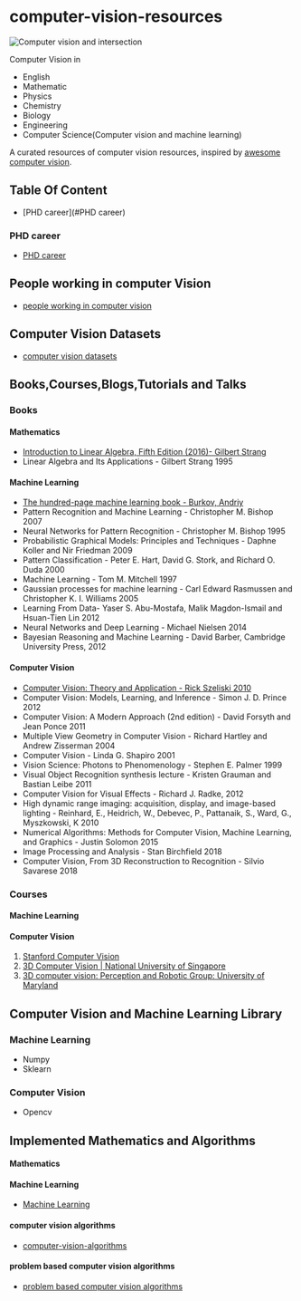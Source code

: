 # computer-vision-resources

![Computer vision and intersection](https://raw.githubusercontent.com/MadanBaduwal/computer-vision-resources/main/computer_vision_and_intersection.png)

Computer Vision in 
* English
* Mathematic 
* Physics
* Chemistry
* Biology
* Engineering
* Computer Science(Computer vision and machine learning)

A curated resources of computer vision resources, inspired by [awesome computer vision](https://github.com/jbhuang0604/awesome-computer-vision).

## Table Of Content
* [PHD career](#PHD career)



### PHD career
* [PHD career](https://github.com/MadanBaduwal/phd-career)


## People working in computer Vision 
* [people working in computer vision](https://github.com/MadanBaduwal/people-in-computer-vision)

## Computer Vision Datasets

* [computer vision datasets](https://www.computervisiondatasets.ml/)

## Books,Courses,Blogs,Tutorials and Talks
### Books

#### Mathematics
* [Introduction to Linear Algebra, Fifth Edition (2016)- Gilbert Strang](https://math.mit.edu/~gs/linearalgebra/)
* Linear Algebra and Its Applications - Gilbert Strang 1995


#### Machine Learning
* [The hundred-page machine learning book - Burkov, Andriy](https://b-ok.asia/book/3710356/c8880d)
* Pattern Recognition and Machine Learning - Christopher M. Bishop 2007
* Neural Networks for Pattern Recognition - Christopher M. Bishop 1995
* Probabilistic Graphical Models: Principles and Techniques - Daphne Koller and Nir Friedman 2009
* Pattern Classification - Peter E. Hart, David G. Stork, and Richard O. Duda 2000
* Machine Learning - Tom M. Mitchell 1997
* Gaussian processes for machine learning - Carl Edward Rasmussen and Christopher K. I. Williams 2005
* Learning From Data- Yaser S. Abu-Mostafa, Malik Magdon-Ismail and Hsuan-Tien Lin 2012
* Neural Networks and Deep Learning - Michael Nielsen 2014
* Bayesian Reasoning and Machine Learning - David Barber, Cambridge University Press, 2012

#### Computer Vision

* [Computer Vision: Theory and Application - Rick Szeliski 2010](http://szeliski.org/Book/)
* Computer Vision: Models, Learning, and Inference - Simon J. D. Prince 2012
* Computer Vision: A Modern Approach (2nd edition) - David Forsyth and Jean Ponce 2011
* Multiple View Geometry in Computer Vision - Richard Hartley and Andrew Zisserman 2004
* Computer Vision - Linda G. Shapiro 2001
* Vision Science: Photons to Phenomenology - Stephen E. Palmer 1999
* Visual Object Recognition synthesis lecture - Kristen Grauman and Bastian Leibe 2011
* Computer Vision for Visual Effects - Richard J. Radke, 2012
* High dynamic range imaging: acquisition, display, and image-based lighting - Reinhard, E., Heidrich, W., Debevec, P., Pattanaik, S., Ward, G., Myszkowski, K 2010
* Numerical Algorithms: Methods for Computer Vision, Machine Learning, and Graphics - Justin Solomon 2015
* Image Processing and Analysis - Stan Birchfield 2018
* Computer Vision, From 3D Reconstruction to Recognition - Silvio Savarese 2018

### Courses
#### Machine Learning

#### Computer Vision
1. [Stanford Computer Vision](https://www.youtube.com/watch?v=vT1JzLTH4G4&list=PLf7L7Kg8_FNxHATtLwDceyh72QQL9pvpQ)
2. [3D Computer Vision | National University of Singapore](https://www.youtube.com/watch?v=LAHQ_qIzNGU&list=PLxg0CGqViygP47ERvqHw_v7FVnUovJeaz)
3. [3D computer vision: Perception and Robotic Group: University of Maryland](https://prg.cs.umd.edu/open-positions)

## Computer Vision and Machine Learning Library

### Machine Learning
* Numpy
* Sklearn

### Computer Vision
* Opencv

## Implemented Mathematics and Algorithms

#### Mathematics

#### Machine Learning
* [Machine Learning](https://github.com/MadanBaduwal/ML-algorithms)

#### computer vision algorithms
* [computer-vision-algorithms](https://madanbaduwal.github.io/computer-vision-algorithms/categories/)

#### problem based computer vision algorithms 
* [problem based computer vision algorithms](https://madanbaduwal.github.io/problem-based-computer-vision-algorithms/)

